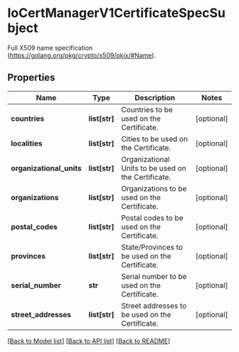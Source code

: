 # IoCertManagerV1CertificateSpecSubject

Full X509 name specification (https://golang.org/pkg/crypto/x509/pkix/#Name).
## Properties
Name | Type | Description | Notes
------------ | ------------- | ------------- | -------------
**countries** | **list[str]** | Countries to be used on the Certificate. | [optional] 
**localities** | **list[str]** | Cities to be used on the Certificate. | [optional] 
**organizational_units** | **list[str]** | Organizational Units to be used on the Certificate. | [optional] 
**organizations** | **list[str]** | Organizations to be used on the Certificate. | [optional] 
**postal_codes** | **list[str]** | Postal codes to be used on the Certificate. | [optional] 
**provinces** | **list[str]** | State/Provinces to be used on the Certificate. | [optional] 
**serial_number** | **str** | Serial number to be used on the Certificate. | [optional] 
**street_addresses** | **list[str]** | Street addresses to be used on the Certificate. | [optional] 

[[Back to Model list]](../README.md#documentation-for-models) [[Back to API list]](../README.md#documentation-for-api-endpoints) [[Back to README]](../README.md)


